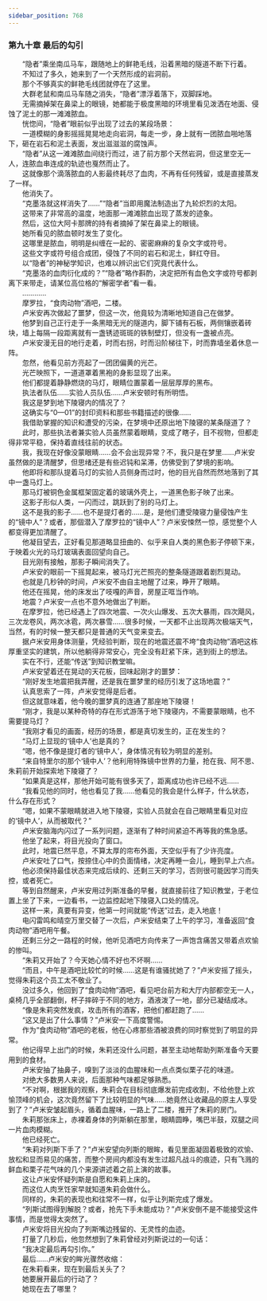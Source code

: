 ```yaml
---
sidebar_position: 768
---
```

### 第九十章 最后的勾引  


　　“隐者”乘坐南瓜马车，跟随地上的鲜艳毛线，沿着黑暗的隧道不断下行着。  
　　不知过了多久，她来到了一个天然形成的岩洞前。  
　　那个不够真实的鲜艳毛线团就停在了这里。  
　　大群老鼠和南瓜马车随之消失，“隐者”漂浮着落下，双脚踩地。  
　　无需摘掉架在鼻梁上的眼镜，她都能于极度黑暗的环境里看见泼洒在地面、侵蚀了泥土的那一滩滩脓血。  
　　恍惚间，“隐者”眼前似乎出现了过去的某段场景：  
　　一道模糊的身影摇摇晃晃地走向岩洞，每走一步，身上就有一团脓血啪地落下，砸在岩石和泥土表面，发出滋滋滋的腐蚀声。  
　　“隐者”从这一滩滩脓血间绕行而过，进了前方那个天然岩洞，但这里空无一人，连脓血串连成的轨迹也戛然而止了。  
　　这就像那个滴落脓血的人影最终耗尽了血肉，不再有任何残留，或是直接蒸发了一样。  
　　他消失了。  
　　“克墨洛就这样消失了……”“隐者”当即用魔法制造出了九轮炽烈的太阳。  
　　这带来了非常高的温度，地面那一滩滩脓血出现了蒸发的迹象。  
　　然后，这位大阿卡那牌的持有者摘掉了架在鼻梁上的眼镜。  
　　她所看见的脓血顿时发生了变化。  
　　这哪里是脓血，明明是纠缠在一起的、密密麻麻的复杂文字或符号。  
　　这些文字或符号组合成团，侵蚀了不同的岩石和泥土，鲜红夺目。  
　　以“隐者”的神秘学知识，也难以辨识出它们究竟代表什么。  
　　“克墨洛的血肉衍化成的？”“隐者”略作斟酌，决定把所有血色文字或符号都剥离下来带走，请某位高位格的“解密学者”看一看。  
　　…………  
　　摩罗拉，“食肉动物”酒吧，二楼。  
　　卢米安再次做起了噩梦，但这一次，他竟较为清晰地知道自己在做梦。  
　　他梦到自己正行走于一条黑暗无光的隧道内，脚下铺有石板，两侧镶嵌着砖块，墙上每隔一段距离就有一盏锈迹斑斑的铁制壁灯，但没有一盏被点亮。  
　　卢米安漫无目的地行走着，时而右拐，时而沿阶梯往下，时而靠墙坐着休息一阵。  
　　忽然，他看见前方亮起了一团团偏黄的光芒。  
　　光芒映照下，一道道罩着黑袍的身影显现了出来。  
　　他们都提着静静燃烧的马灯，眼睛位置蒙着一层层厚厚的黑布。  
　　执法者队伍……实验人员队伍……卢米安顿时有所明悟。  
　　我这是梦到地下陵寝内的情况了？  
　　这确实与“0—01”的封印资料和那些书籍描述的很像……  
　　我借助掌握的知识和遭受的污染，在梦境中还原出地下陵寝的某条隧道了？  
　　此时，那些执法者兼实验人员虽然蒙着眼睛，变成了瞎子，目不视物，但都走得非常平稳，保持着直线往前的状态。  
　　我，我现在好像没蒙眼睛……会不会出现异常？不，我只是在梦里……卢米安虽然做的是清醒梦，但思绪还是有些迟钝和呆滞，仿佛受到了梦境的影响。  
　　他即将和那队提着马灯的实验人员侧身而过时，他的目光自然而然地落到了其中一盏马灯上。  
　　那马灯被铜色金属框架固定着的玻璃外壳上，一道黑色影子映了出来。  
　　这影子形似人类，一闪而过，跳跃到了别的马灯上。  
　　这不是我的影子……也不是提灯者的……是，是他们遭受陵寝力量侵蚀产生的“镜中人”？或者，那個潜入了摩罗拉的“镜中人”？卢米安悚然一惊，感觉整个人都变得更加清醒了。  
　　他凝目望去，正好看见那道略显扭曲的、似乎来自人类的黑色影子停顿下来，于映着火光的马灯玻璃表面回望向自己。  
　　目光刚有接触，那影子瞬间消失了。  
　　卢米安的眼前一下摇晃起来，被马灯光芒照亮的整条隧道跟着剧烈晃动。  
　　也就是几秒钟的时间，卢米安不由自主地醒了过来，睁开了眼睛。  
　　他还在摇晃，他的床发出了吱嘎的声音，房屋正哐当作响。  
　　地震？卢米安一点也不意外地做出了判断。  
　　在摩罗拉，他已经遇上了四次地震、一次火山爆发、五次大暴雨，四次飓风，三次龙卷风，两次冰雹，两次暴雪……很多时候，一天都不止出现两次极端天气，当然，有的时候一整天都只是普通的天气变来变去。  
　　据卢米安用身体测量，凭经验判断，现在的地震还震不垮“食肉动物”酒吧这栋厚重坚实的建筑，所以他躺得非常安心，完全没有赶紧下床，逃到街上的想法。  
　　实在不行，还能“传送”到知识教堂嘛。  
　　卢米安望着还在晃动的天花板，回味起刚才的噩梦：  
　　“刚好发生地震把我弄醒，还是我在噩梦里的经历引发了这场地震？”  
　　认真思索了一阵，卢米安觉得是后者。  
　　但这就意味着，他今晚的噩梦真的连通了那座地下陵寝！  
　　“刚才，我是以某种奇特的存在形式游荡于地下陵寝内，不需要蒙眼睛，也不需要提马灯？  
　　“我刚才看见的画面，经历的场景，都是真切发生的，正在发生的？  
　　“马灯上显现的‘镜中人’也是真的？  
　　“嗯，他不像是提灯者的‘镜中人’，身体情况有较为明显的差别。  
　　“来自特里尔的那个‘镜中人’？他利用特殊镜中世界的力量，抢在我、阿不思、朱莉前开始探索地下陵寝了？  
　　“如果真是这样，那他开始可能有很多天了，距离成功也许已经不远……  
　　“我看见他的同时，他也看见了我……他看见的我会是什么样子，什么状态，什么存在形式？  
　　“嗯，如果不蒙眼睛就进入地下陵寝，实验人员就会在自己眼睛里看见对应的‘镜中人’，从而被取代？”  
　　卢米安脑海内闪过了一系列问题，逐渐有了种时间紧迫不再等我的焦急感。  
　　他坐了起来，将目光投向了窗口。  
　　此时，地震已然平息，不算太厚的帘布外面，天空似乎有了少许亮度。  
　　卢米安吐了口气，按捺住心中的负面情绪，决定再睡一会儿，睡到早上六点。  
　　他必须保持最佳状态来完成后续的、还剩三天的学习，否则很可能因学习而失控，或者死亡。  
　　等到自然醒来，卢米安用过列斯准备的早餐，就直接前往了知识教堂，于老位置上坐了下来，一边看书，一边监控起地下陵寝入口处的情况。  
　　这样一来，真要有异变，他第一时间就能“传送”过去，走入地底！  
　　电闪雷鸣和晴空万里交替了一次后，卢米安结束了上午的学习，准备返回“食肉动物”酒吧用午餐。  
　　还剩三分之一路程的时候，他听见酒吧方向传来了一声饱含痛苦又带着点欢愉的惨叫。  
　　“朱莉又开始了？今天她心情不好也不坏啊……  
　　“而且，中午是酒吧比较忙的时候……这是有谁骚扰她了？”卢米安摇了摇头，觉得朱莉这个员工太不敬业了。  
　　没过多久，他回到了“食肉动物”酒吧，看见吧台前方和大厅内部都空无一人，桌椅几乎全部翻倒，杯子摔碎于不同的地方，酒液泼了一地，部分已凝结成冰。  
　　“像是朱莉突然发疯，攻击所有的酒客，把他们都赶跑了……  
　　“这又是出了什么事情？”卢米安一下高度警惕。  
　　作为“食肉动物”酒吧的老板，他在心疼那些酒被浪费的同时察觉到了明显的异常。  
　　他记得早上出门的时候，朱莉还没什么问题，甚至主动地帮助列斯准备今天要用到的食材。  
　　卢米安抽了抽鼻子，嗅到了淡淡的血腥味和一点点类似栗子花的味道。  
　　对绝大多数男人来说，后面那种气味都足够熟悉。  
　　“不对啊，根据我的观察，朱莉会在目标彻底爆发前完成收割，不给他登上欢愉顶峰的机会，这次竟然留下了比较明显的气味……她竟然让收藏品的原主人享受到了？”卢米安皱起眉头，循着血腥味，一路上了二楼，推开了朱莉的房门。  
　　朱莉那张床上，赤裸着身体的列斯躺在那里，眼睛圆睁，嘴巴半鼓，双腿之间一片血肉模糊。  
　　他已经死亡。  
　　“朱莉对列斯下手了？”卢米安望向列斯的眼眸，看见里面凝固着极致的欢愉、放松和显而易见的痛苦，而整个房间内都没有发生过超凡战斗的痕迹，只有飞溅的鲜血和栗子花气味的几个来源讲述着之前上演的故事。  
　　这让卢米安怀疑列斯是自愿和朱莉上床的。  
　　而这位人肉烹饪家早就知道朱莉会做什么。  
　　同样的，朱莉的表现也和往常不一样，似乎让列斯完成了爆发。  
　　“列斯试图得到解脱？或者，抢先下手未能成功？”卢米安倒不是不能接受这件事情，而是觉得太突然了。  
　　卢米安将目光投向了列斯嘴边残留的、无灵性的血迹。  
　　打量了几秒后，他忽然想到了朱莉曾经对列斯说过的一句话：  
　　“我决定最后再勾引你。”  
　　最后……卢米安的眸光骤然收缩：  
　　在朱莉看来，现在到最后关头了？  
　　她要展开最后的行动了？  
　　她现在去了哪里？  
